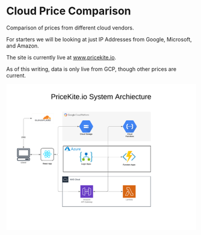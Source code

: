 # Cloud Price Comparison

Comparison of prices from different cloud vendors.

For starters we will be looking at just IP Addresses from Google, Microsoft, and Amazon.

The site is currently live at www.pricekite.io.

As of this writing, data is only live from GCP, though other prices are current.

<img src="./PricekiteSystemArchitecture.png" />
